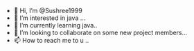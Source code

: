 - 👋 Hi, I’m @Sushree1999
- 👀 I’m interested in java ...
- 🌱 I’m currently learning java..
- 💞️ I’m looking to collaborate on some new project members...
- 📫 How to reach me to u
..

<!---
Sushree1999/Sushree1999 is a ✨ special ✨ repository because its `README.md` (this file) appears on your GitHub profile.
You can click the Preview link to take a look at your changes.
--->
